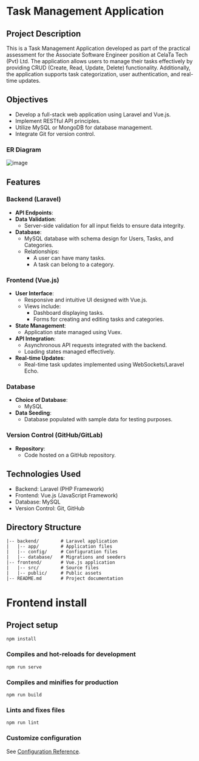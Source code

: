 
# Task Management Application

## Project Description
This is a Task Management Application developed as part of the practical assessment for the Associate Software Engineer position at CelaTa Tech (Pvt) Ltd. The application allows users to manage their tasks effectively by providing CRUD (Create, Read, Update, Delete) functionality. Additionally, the application supports task categorization, user authentication, and real-time updates.

## Objectives
- Develop a full-stack web application using Laravel and Vue.js.
- Implement RESTful API principles.
- Utilize MySQL or MongoDB for database management.
- Integrate Git for version control.
### ER Diagram
![image](https://github.com/user-attachments/assets/b15a4788-7fa4-40aa-912d-d6d92c68396c)


## Features
### Backend (Laravel)
- **API Endpoints**:
- **Data Validation**:
  - Server-side validation for all input fields to ensure data integrity.
- **Database**:
  - MySQL database with schema design for Users, Tasks, and Categories.
  - Relationships:
    - A user can have many tasks.
    - A task can belong to a category.

### Frontend (Vue.js)
- **User Interface**:
  - Responsive and intuitive UI designed with Vue.js.
  - Views include:
    - Dashboard displaying tasks.
    - Forms for creating and editing tasks and categories.
- **State Management**:
  - Application state managed using Vuex.
- **API Integration**:
  - Asynchronous API requests integrated with the backend.
  - Loading states managed effectively.
- **Real-time Updates**:
  - Real-time task updates implemented using WebSockets/Laravel Echo.

### Database
- **Choice of Database**:
  - MySQL
- **Data Seeding**:
  - Database populated with sample data for testing purposes.

### Version Control (GitHub/GitLab)
- **Repository**:
  - Code hosted on a GitHub repository.


## Technologies Used
- Backend: Laravel (PHP Framework)
- Frontend: Vue.js (JavaScript Framework)
- Database: MySQL
- Version Control: Git, GitHub

## Directory Structure
```
|-- backend/        # Laravel application
|   |-- app/        # Application files
|   |-- config/     # Configuration files
|   |-- database/   # Migrations and seeders
|-- frontend/       # Vue.js application
|   |-- src/        # Source files
|   |-- public/     # Public assets
|-- README.md       # Project documentation
```



# Frontend install

## Project setup
```
npm install
```

### Compiles and hot-reloads for development
```
npm run serve
```

### Compiles and minifies for production
```
npm run build
```

### Lints and fixes files
```
npm run lint
```

### Customize configuration
See [Configuration Reference](https://cli.vuejs.org/config/).
